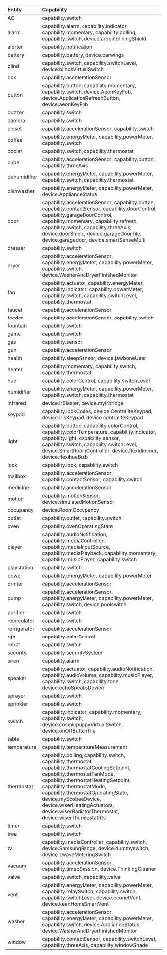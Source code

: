 | Entity       | Capability                                                                                                                                                                                                                                                                                                                                             |
| :----------- | :----------------------------------------------------------------------------------------------------------------------------------------------------------------------------------------------------------------------------------------------------------------------------------------------------------------------------------------------------- |
| AC           | capability.switch                                                                                                                                                                                                                                                                                                                                      |
| alarm        | capability.alarm, capability.indicator, capability.momentary, capability.polling, capability.switch, device.arduinoThingShield                                                                                                                                                                                                                         |
| alerter      | capability.notification                                                                                                                                                                                                                                                                                                                                |
| battery      | capability.battery, device.carwings                                                                                                                                                                                                                                                                                                                    |
| blind        | capability.switch, capability.switchLevel, device.blindsVirtualSwitch                                                                                                                                                                                                                                                                                  |
| box          | capability.accelerationSensor                                                                                                                                                                                                                                                                                                                          |
| button       | capability.button, capability.momentary, capability.switch, device.AeonKeyFob, device.ApplicationRefreshButton, device.aeonKeyFob                                                                                                                                                                                                                      |
| buzzer       | capability.switch                                                                                                                                                                                                                                                                                                                                      |
| camera       | capability.switch                                                                                                                                                                                                                                                                                                                                      |
| closet       | capability.accelerationSensor, capability.switch                                                                                                                                                                                                                                                                                                       |
| coffee       | capability.energyMeter, capability.powerMeter, capability.switch                                                                                                                                                                                                                                                                                       |
| cooler       | capability.switch, capability.thermostat                                                                                                                                                                                                                                                                                                               |
| cube         | capability.accelerationSensor, capability.button, capability.threeAxis                                                                                                                                                                                                                                                                                 |
| dehumidifier | capability.energyMeter, capability.powerMeter, capability.switch, capability.thermostat                                                                                                                                                                                                                                                                |
| dishwasher   | capability.energyMeter, capability.powerMeter, device.ApplianceStatus                                                                                                                                                                                                                                                                                  |
| door         | capability.accelerationSensor, capability.button, capability.contactSensor, capability.doorControl, capability.garageDoorControl, capability.momentary, capability.refresh, capability.switch, capability.threeAxis, device.doorShield, device.garageDoorTile, device.garagedoor, device.smartSenseMulti                                               |
| dresser      | capability.switch                                                                                                                                                                                                                                                                                                                                      |
| dryer        | capability.accelerationSensor, capability.energyMeter, capability.powerMeter, capability.switch, device.WasherAndDryerFinishedMonitor                                                                                                                                                                                                                  |
| fan          | capability.actuator, capability.energyMeter, capability.indicator, capability.powerMeter, capability.switch, capability.switchLevel, capability.thermostat                                                                                                                                                                                             |
| faucet       | capability.accelerationSensor                                                                                                                                                                                                                                                                                                                          |
| feeder       | capability.accelerationSensor, capability.switch                                                                                                                                                                                                                                                                                                       |
| fountain     | capability.switch                                                                                                                                                                                                                                                                                                                                      |
| game         | capability.switch                                                                                                                                                                                                                                                                                                                                      |
| gas          | capability.sensor                                                                                                                                                                                                                                                                                                                                      |
| gun          | capability.accelerationSensor                                                                                                                                                                                                                                                                                                                          |
| health       | capability.sleepSensor, device.jawboneUser                                                                                                                                                                                                                                                                                                             |
| heater       | capability.momentary, capability.switch, capability.thermostat                                                                                                                                                                                                                                                                                         |
| hue          | capability.colorControl, capability.switchLevel                                                                                                                                                                                                                                                                                                        |
| humidifier   | capability.energyMeter, capability.powerMeter, capability.switch, capability.thermostat                                                                                                                                                                                                                                                                |
| infrared     | device.IrBlaster, device.myirbridge                                                                                                                                                                                                                                                                                                                    |
| keypad       | capability.lockCodes, device.CentraliteKeypad, device.IrisKeypad, device.centraliteKeypad                                                                                                                                                                                                                                                              |
| light        | capability.button, capability.colorControl, capability.colorTemperature, capability.indicator, capability.light, capability.sensor, capability.switch, capability.switchLevel, device.SmartRoomController, device.flexidimmer, device.flexihueBulb                                                                                                     |
| lock         | capability.lock, capability.switch                                                                                                                                                                                                                                                                                                                     |
| mailbox      | capability.accelerationSensor, capability.contactSensor, capability.switch                                                                                                                                                                                                                                                                             |
| medicine     | capability.accelerationSensor                                                                                                                                                                                                                                                                                                                          |
| motion       | capability.motionSensor, device.simulatedMotionSensor                                                                                                                                                                                                                                                                                                  |
| occupancy    | device.RoomOccupancy                                                                                                                                                                                                                                                                                                                                   |
| outlet       | capability.outlet, capability.switch                                                                                                                                                                                                                                                                                                                   |
| oven         | capability.ovenOperatingState                                                                                                                                                                                                                                                                                                                          |
| player       | capability.audioNotification, capability.mediaController, capability.mediaInputSource, capability.mediaPlayback, capability.momentary, capability.musicPlayer, capability.switch                                                                                                                                                                       |
| playstation  | capability.switch                                                                                                                                                                                                                                                                                                                                      |
| power        | capability.energyMeter, capability.powerMeter                                                                                                                                                                                                                                                                                                          |
| printer      | capability.accelerationSensor                                                                                                                                                                                                                                                                                                                          |
| pump         | capability.accelerationSensor, capability.energyMeter, capability.powerMeter, capability.switch, device.poolswitch                                                                                                                                                                                                                                     |
| purifier     | capability.switch                                                                                                                                                                                                                                                                                                                                      |
| recirculator | capability.switch                                                                                                                                                                                                                                                                                                                                      |
| refrigerator | capability.accelerationSensor                                                                                                                                                                                                                                                                                                                          |
| rgb          | capability.colorControl                                                                                                                                                                                                                                                                                                                                |
| robot        | capability.switch                                                                                                                                                                                                                                                                                                                                      |
| security     | capability.securitySystem                                                                                                                                                                                                                                                                                                                              |
| siren        | capability.alarm                                                                                                                                                                                                                                                                                                                                       |
| speaker      | capability.actuator, capability.audioNotification, capability.audioVolume, capability.musicPlayer, capability.switch, capability.tone, device.echoSpeaksDevice                                                                                                                                                                                         |
| sprayer      | capability.switch                                                                                                                                                                                                                                                                                                                                      |
| sprinkler    | capability.switch                                                                                                                                                                                                                                                                                                                                      |
| switch       | capability.indicator, capability.momentary, capability.switch, device.cosmicpuppyVirtualSwitch, device.onOffButtonTile                                                                                                                                                                                                                                 |
| table        | capability.switch                                                                                                                                                                                                                                                                                                                                      |
| temperature  | capability.temperatureMeasurement                                                                                                                                                                                                                                                                                                                      |
| thermostat   | capability.polling, capability.switch, capability.thermostat, capability.thermostatCoolingSetpoint, capability.thermostatFanMode, capability.thermostatHeatingSetpoint, capability.thermostatMode, capability.thermostatOperatingState, device.myEcobeeDevice, device.wiserHeatingActuators, device.wiserRadiatorThermostat, device.wiserThermostatRts |
| timer        | capability.switch                                                                                                                                                                                                                                                                                                                                      |
| tree         | capability.switch                                                                                                                                                                                                                                                                                                                                      |
| tv           | capability.mediaController, capability.switch, device.SamsungRange, device.dummyswitch, device.zwaveMeteringSwitch                                                                                                                                                                                                                                     |
| vacuum       | capability.accelerationSensor, capability.timedSession, device.ThinkingCleaner                                                                                                                                                                                                                                                                         |
| valve        | capability.switch, capability.valve                                                                                                                                                                                                                                                                                                                    |
| vent         | capability.energyMeter, capability.powerMeter, capability.relaySwitch, capability.switch, capability.switchLevel, device.econetVent, device.keenHomeSmartVent                                                                                                                                                                                          |
| washer       | capability.accelerationSensor, capability.energyMeter, capability.powerMeter, capability.switch, device.ApplianceStatus, device.WasherAndDryerFinishedMonitor                                                                                                                                                                                          |
| window       | capability.contactSensor, capability.switchLevel, capability.threeAxis, capability.windowShade                                                                                                                                                                                                                                                         |
